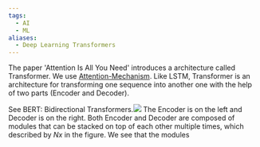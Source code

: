 ```yaml
---
tags:
  - AI
  - ML
aliases:
  - Deep Learning Transformers
---
```

The paper 'Attention Is All You Need' introduces a architecture called Transformer. We use [Attention-Mechanism](Attention%20Mechanism.md). Like LSTM, Transformer is an architecture for transforming one sequence into another one with the help of two parts (Encoder and Decoder).

See BERT: Bidirectional Transformers.![](Images/1_BHzGVskWGS_3jEcYYi6miQ.webp)
The Encoder is on the left and Decoder is on the right. Both Encoder and Decoder are composed of modules that can be stacked on top of each other multiple times, which described by $Nx$ in the figure. We see that the modules 